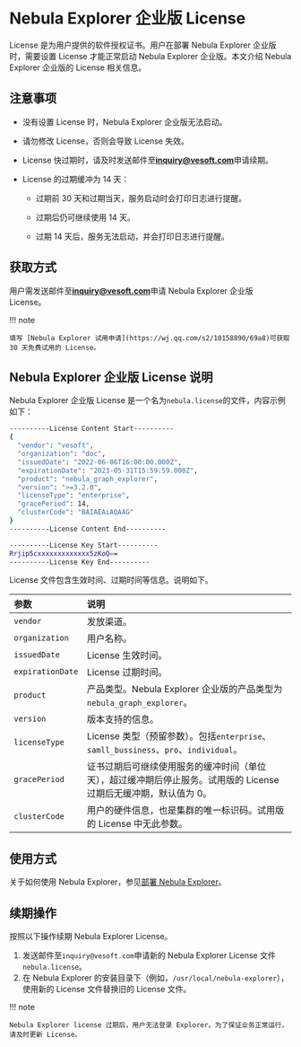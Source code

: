 # Nebula Explorer 企业版 License

License 是为用户提供的软件授权证书。用户在部署 Nebula Explorer 企业版时，需要设置 License 才能正常启动 Nebula Explorer 企业版。本文介绍 Nebula Explorer 企业版的 License 相关信息。


## 注意事项

- 没有设置 License 时，Nebula Explorer 企业版无法启动。

- 请勿修改 License，否则会导致 License 失效。

- License 快过期时，请及时发送邮件至**inquiry@vesoft.com**申请续期。
  
- License 的过期缓冲为 14 天：
  
  - 过期前 30 天和过期当天，服务启动时会打印日志进行提醒。
  
  - 过期后仍可继续使用 14 天。
  
  - 过期 14 天后，服务无法启动，并会打印日志进行提醒。

## 获取方式

用户需发送邮件至**inquiry@vesoft.com**申请 Nebula Explorer 企业版 License。

!!! note

    填写 [Nebula Explorer 试用申请](https://wj.qq.com/s2/10158890/69a8)可获取 30 天免费试用的 License。

## Nebula Explorer 企业版 License 说明

Nebula Explorer 企业版 License 是一个名为`nebula.license`的文件，内容示例如下：

```bash
----------License Content Start----------
{
  "vendor": "vesoft",
  "organization": "doc",
  "issuedDate": "2022-06-06T16:00:00.000Z",
  "expirationDate": "2023-05-31T15:59:59.000Z",
  "product": "nebula_graph_explorer",
  "version": ">=3.2.0",
  "licenseType": "enterprise",
  "gracePeriod": 14,
  "clusterCode": "BAIAEAiAQAAG"
}
----------License Content End----------

----------License Key Start----------
Rrjip5cxxxxxxxxxxxxx5zKoQ==
----------License Key End----------
```

License 文件包含生效时间、过期时间等信息。说明如下。

|参数|说明|
|:---|:---|
|`vendor`| 发放渠道。|
|`organization`| 用户名称。|
|`issuedDate`| License 生效时间。|
|`expirationDate`| License 过期时间。|
|`product`| 产品类型。Nebula Explorer 企业版的产品类型为`nebula_graph_explorer`。|
|`version`| 版本支持的信息。|
|`licenseType`| License 类型（预留参数）。包括`enterprise`、`samll_bussiness`、`pro`、`individual`。|
|`gracePeriod`| 证书过期后可继续使用服务的缓冲时间（单位天），超过缓冲期后停止服务。试用版的 License 过期后无缓冲期，默认值为 0。 |
|`clusterCode`| 用户的硬件信息，也是集群的唯一标识码。试用版的 License 中无此参数。 |

## 使用方式

关于如何使用 Nebula Explorer，参见[部署 Nebula Explorer](ex-ug-deploy.md)。

## 续期操作

按照以下操作续期 Nebula Explorer License。

1. 发送邮件至`inquiry@vesoft.com`申请新的 Nebula Explorer License 文件`nebula.license`。
2. 在 Nebula Explorer 的安装目录下（例如，`/usr/local/nebula-explorer`），使用新的 License 文件替换旧的 License 文件。

!!! note

    Nebula Explorer license 过期后，用户无法登录 Explorer。为了保证业务正常运行，请及时更新 License。